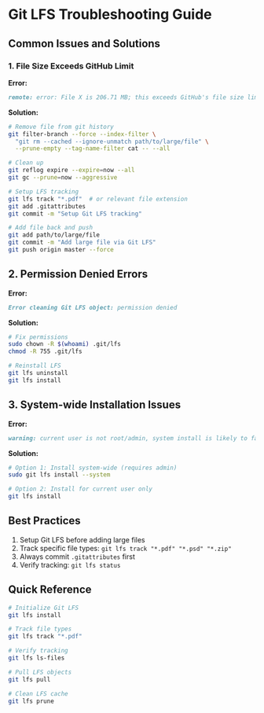 # Git LFS Troubleshooting Guide

## Common Issues and Solutions

### 1. File Size Exceeds GitHub Limit

**Error:**

```md
remote: error: File X is 206.71 MB; this exceeds GitHub's file size limit of 100.00 MB
```

**Solution:**

```bash
# Remove file from git history
git filter-branch --force --index-filter \
  "git rm --cached --ignore-unmatch path/to/large/file" \
  --prune-empty --tag-name-filter cat -- --all

# Clean up
git reflog expire --expire=now --all
git gc --prune=now --aggressive

# Setup LFS tracking
git lfs track "*.pdf"  # or relevant file extension
git add .gitattributes
git commit -m "Setup Git LFS tracking"

# Add file back and push
git add path/to/large/file
git commit -m "Add large file via Git LFS"
git push origin master --force
```

## 2. Permission Denied Errors

**Error:**

```md
Error cleaning Git LFS object: permission denied
```

**Solution:**

```bash
# Fix permissions
sudo chown -R $(whoami) .git/lfs
chmod -R 755 .git/lfs

# Reinstall LFS
git lfs uninstall
git lfs install
```

## 3. System-wide Installation Issues

**Error:**

```md
warning: current user is not root/admin, system install is likely to fail
```

**Solution:**

```bash
# Option 1: Install system-wide (requires admin)
sudo git lfs install --system

# Option 2: Install for current user only
git lfs install
```

## Best Practices

1. Setup Git LFS before adding large files
2. Track specific file types: `git lfs track "*.pdf" "*.psd" "*.zip"`
3. Always commit `.gitattributes` first
4. Verify tracking: `git lfs status`

## Quick Reference

```bash
# Initialize Git LFS
git lfs install

# Track file types
git lfs track "*.pdf"

# Verify tracking
git lfs ls-files

# Pull LFS objects
git lfs pull

# Clean LFS cache
git lfs prune
```
